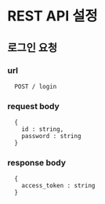 # REST API 설정

## 로그인 요청
### url
```
  POST / login
```
### request body
```
  {
    id : string,
    password : string
  }
```
### response body
```
  {
    access_token : string
  }
```
